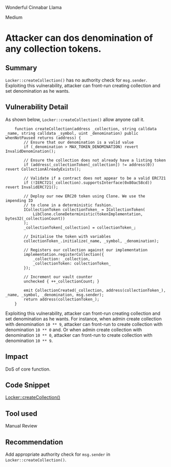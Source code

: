Wonderful Cinnabar Llama

Medium

# Attacker can dos denomination of any collection tokens.

## Summary
`Locker::createCollection()` has no authority check for `msg.sender`. Exploiting this vulnerability, attacker can front-run creating collection and set denomination as he wants.

## Vulnerability Detail
As shown below, `Locker::createCollection()` allow anyone call it.
```solidity
    function createCollection(address _collection, string calldata _name, string calldata _symbol, uint _denomination) public whenNotPaused returns (address) {
        // Ensure that our denomination is a valid value
        if (_denomination > MAX_TOKEN_DENOMINATION) revert InvalidDenomination();

        // Ensure the collection does not already have a listing token
        if (address(_collectionToken[_collection]) != address(0)) revert CollectionAlreadyExists();

        // Validate if a contract does not appear to be a valid ERC721
        if (!IERC721(_collection).supportsInterface(0x80ac58cd)) revert InvalidERC721();

        // Deploy our new ERC20 token using Clone. We use the impending ID
        // to clone in a deterministic fashion.
        ICollectionToken collectionToken_ = ICollectionToken(
            LibClone.cloneDeterministic(tokenImplementation, bytes32(_collectionCount))
        );
        _collectionToken[_collection] = collectionToken_;

        // Initialise the token with variables
        collectionToken_.initialize(_name, _symbol, _denomination);

        // Registers our collection against our implementation
        implementation.registerCollection({
            _collection: _collection,
            _collectionToken: collectionToken_
        });

        // Increment our vault counter
        unchecked { ++_collectionCount; }

        emit CollectionCreated(_collection, address(collectionToken_), _name, _symbol, _denomination, msg.sender);
        return address(collectionToken_);
    }
```
Exploiting this vulnerability, attacker can front-run creating collection and set denomination as he wants. For instance, when admin create collection with denomination `10 ** 9`, attacker can front-run to create collection with denomination `10 ** 0` and. Or when admin create collection with denomination `10 ** 0`, attacker can front-run to create collection with denomination `10 ** 9`.

## Impact
DoS of core function.

## Code Snippet
[Locker::createCollection()](https://github.com/sherlock-audit/2024-08-flayer/blob/main/flayer/src/contracts/Locker.sol#L299-L330)

## Tool used

Manual Review

## Recommendation
Add appropriate authority check for `msg.sender` in `Locker::createCollection()`.
